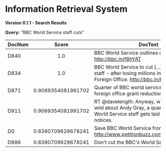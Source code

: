 Information Retrieval System
=========

**Version 0.1.1 - Search Results**

**Query:** "BBC World Service staff cuts"

| DocNum        | Score           | DocText  |
| ------------- |:-------------:| ------|
| D840 | 1.0                | BBC World Service outlines cuts to staff http://bbc.in/f8hYAT |
| D834 | 1.0                | BBC World Service to cut [...] a quarter of its staff - after losing millions in funding from the Foreign Office. http://bbc.in/hyGSHi |
| D871 | 0.9069354081991702 | Quarter of BBC world service staff to go, uk foreign office grant reduction of 17.5%. |
| D911 | 0.9069354081991702 | RT @davelength: Anyway, while Twitter goes wild about Andy Gray, a quarter of the BBC World Service staff gets laid off and nobody notices. |
| D0   | 0.8380709628678241 | Save BBC World Service from Savage Cuts http://www.petitionbuzz.com/petitions/savews |
| D886 | 0.8380709628678241 | Don't cut the BBC's World Service | Mark Damazer http://gu.com/p/2mk5c/tw  via @guardian - we need WS as fresh independent air from Murdoch muck! |
